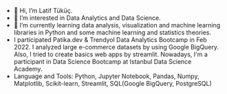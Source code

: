 - 👋 Hi, I’m Latif Tüküç.
- 👀 I’m interested in Data Analytics and Data Science.
- 🌱 I’m currently learning data analysis, visualization and machine learning libraries in Python and some machine learning and statistics theories.
- I participated Patika.dev & Trendyol Data Analytics Bootcamp in Feb 2022. I analyzed large e-commerce datasets by using Google BigQuery. Also, I tried to create basics web apps by streamlit. Nowadays, I'm a participant in Data Science Bootcamp at Istanbul Data Science Academy.
- Language and Tools: Python, Jupyter Notebook, Pandas, Numpy, Matplotlib, Scikit-learn, Streamlit, SQL(Google BigQuery, PostgreSQL)
 

<!---
LatifTukuc/LatifTukuc is a ✨ special ✨ repository because its `README.md` (this file) appears on your GitHub profile.
You can click the Preview link to take a look at your changes.
--->
